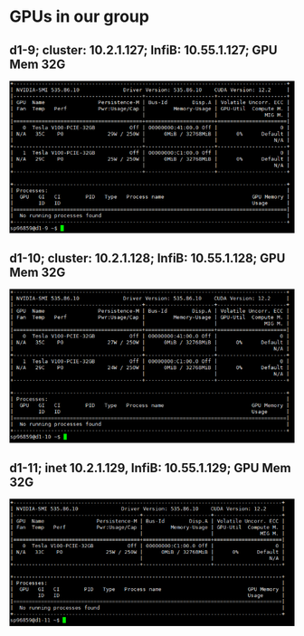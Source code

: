 # GPUs in our group
## d1-9; cluster: 10.2.1.127; InfiB: 10.55.1.127; GPU Mem 32G
![d1-9](./images/d1-9.png)
## d1-10; cluster: 10.2.1.128; InfiB: 10.55.1.128; GPU Mem 32G
![d1-10](./images/d1-10.png)
## d1-11; inet 10.2.1.129, InfiB: 10.55.1.129; GPU Mem 32G
![d1-11](./images/d1-11.png)

